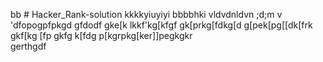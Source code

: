 bb # Hacker_Rank-solution
kkkkyiuyiyi
bbbbhki
vldvdnldvn
;d;m
v
'dfopogpfpkgd
gfdodf
gke[k
lkkf'kg[kfgf
gk[prkg[fdkg[d
g[pek[pg[[dk[frk
gkf[kg
[fp
gkfg
k[fdg
p[kgrpkg[ker\]]pegkgkr\
gerthgdf

